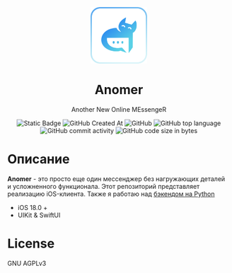 <p align="center">
  <img src="docs/logo.svg" width="128" height="128">
  <h1 align="center">Anomer</h1>
  <p align="center"> Another New Online MEssengeR</p>
</p>

<p align="center">
  <img alt="Static Badge" src="https://img.shields.io/badge/raphael_golubev-anomer-5ad1e6">
  <img alt="GitHub Created At" src="https://img.shields.io/github/created-at/raphaelgolubev/anomer_ios">
  <img alt="GitHub" src="https://img.shields.io/github/license/raphaelgolubev/anomer_ios">
  <img alt="GitHub top language" src="https://img.shields.io/github/languages/top/raphaelgolubev/anomer_ios">
  <img alt="GitHub commit activity" src="https://img.shields.io/github/commit-activity/t/raphaelgolubev/anomer_ios?color=green">
  <img alt="GitHub code size in bytes" src="https://img.shields.io/github/languages/code-size/raphaelgolubev/anomer_ios">
</p>

# Описание
**Anomer** - это просто еще один мессенджер без нагружающих деталей и усложненного функционала. Этот репозиторий представляет реализацию iOS-клиента. Также я работаю над [бэкендом на Python](https://github.com/raphaelgolubev/anomer_backend)

- iOS 18.0 +
- UIKit & SwiftUI

# License
GNU AGPLv3